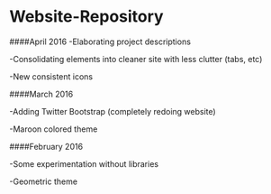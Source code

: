Website-Repository
===============

####April 2016
-Elaborating project descriptions

-Consolidating elements into cleaner site with less clutter (tabs, etc)

-New consistent icons

####March 2016

-Adding Twitter Bootstrap (completely redoing website)

-Maroon colored theme  

####February 2016

-Some experimentation without libraries

-Geometric theme  
